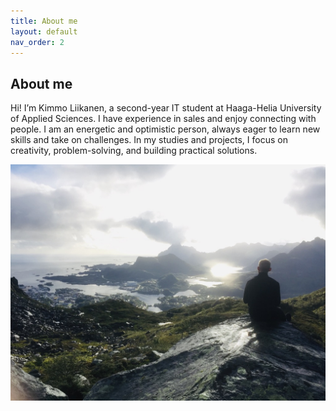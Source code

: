 ```yaml
---
title: About me
layout: default
nav_order: 2
---
```


## About me

Hi! I’m Kimmo Liikanen, a second-year IT student at Haaga-Helia University of Applied Sciences. I have experience in sales and enjoy connecting with people. I am an energetic and optimistic person, always eager to learn new skills and take on challenges. In my studies and projects, I focus on creativity, problem-solving, and building practical solutions.


![Kuva](6FD396B5-ECB0-4C06-B56B-FEC600F6DD5E_1_105_c.jpeg)
